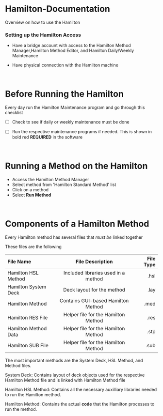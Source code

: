
# Hamilton-Documentation

Overview on how to use the Hamilton

### Setting up the Hamilton Access

- Have a bridge account with access to the Hamilton Method Manager,Hamilton Method Editor, and Hamilton Daily/Weekly Maintenance

- Have physical connection with the Hamilton machine

<p>&nbsp;</p>

# Before Running the Hamilton
Every day run the Hamilton Maintenance program and go through this checklist
- [ ] Check to see if daily or weekly maintenance must be done
- [ ] Run the respective maintenance programs if needed. This is shown in bold red **REQUIRED** in the software


<p>&nbsp;</p>

# Running a Method on the Hamilton

- Access the Hamilton Method Manager 
- Select method from 'Hamilton Standard Method' list
- Click on a method
- Select **Run Method**

<p>&nbsp;</p>

# Components of a Hamilton Method

Every Hamilton method has several files that *must be* linked together

These files are the following

| File Name             | File Description                      | File Type |
|:----------------------|:-------------------------------------:|----------:|
| Hamilton HSL Method   | Included libraries used in a method   | .hsl      |
| Hamilton System Deck  | Deck layout for the method            | .lay      |
| Hamilton Method       | Contains GUI-based Hamilton Method    | .med      |
| Hamilton RES File     | Helper file for the Hamilton Method   | .res      |
| Hamilton Method Data  | Helper file for the Hamilton Method   | .stp      |
| Hamilton SUB File     | Helper file for the Hamilton Method   | .sub      |

The most important methods are the System Deck, HSL Method, and Method files.
<p>
System Deck:    Contains layout of deck objects used for the respective Hamilton Method file and is linked with Hamilton Method file

Hamilton HSL Method:    Contains all the necessary auxilliary libraries needed to run the Hamilton method.

Hamilton Method:    Contains the actual **code** that the Hamilton processes to run the method.
